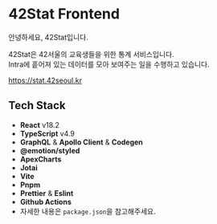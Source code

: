 # 42Stat Frontend

안녕하세요, 42Stat입니다.

42Stat은 42서울의 교육생들을 위한 통계 서비스입니다.  
Intra에 흩어져 있는 데이터를 모아 보여주는 일을 수행하고 있습니다.

<https://stat.42seoul.kr>

## Tech Stack

- **React** v18.2
- **TypeScript** v4.9
- **GraphQL** & **Apollo Client** & **Codegen**
- **@emotion/styled**
- **ApexCharts**
- **Jotai**
- **Vite**
- **Pnpm**
- **Prettier** & **Eslint**
- **Github Actions**
- 자세한 내용은 `package.json`을 참고해주세요.
